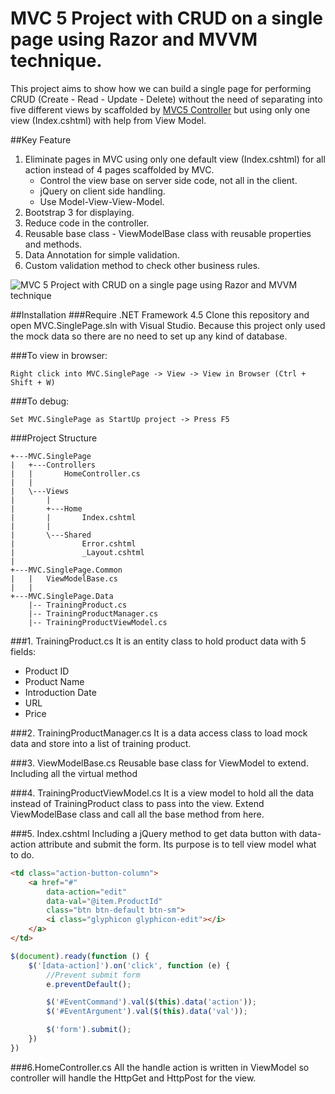 ﻿# MVC 5 Project with CRUD on a single page using Razor and MVVM technique.
This project aims to show how we can build a single page for performing CRUD (Create - Read - Update - Delete) without the need of separating into five different views by scaffolded by [MVC5 Controller](http://www.asp.net/visual-studio/overview/2013/aspnet-scaffolding-overview) but using only one view (Index.cshtml) with help from View Model.

##Key Feature
1. Eliminate pages in MVC using only one default view (Index.cshtml) for all action instead of 4 pages scaffolded by MVC.
    * Control the view base on server side code, not all in the client.
    * jQuery on client side handling.
    * Use Model-View-View-Model.
2. Bootstrap 3 for displaying.
3. Reduce code in the controller.
4. Reusable base class - ViewModelBase class with reusable properties and methods.
5. Data Annotation for simple validation.
6. Custom validation method to check other business rules.

![MVC 5 Project with CRUD on a single page using Razor and MVVM technique](http://trungk18.github.io/img/repo/mvc5-singlepage-razor.png)

##Installation
###Require .NET Framework 4.5
Clone this repository and open MVC.SinglePage.sln with Visual Studio.
Because this project only used the mock data so there are no need to set up any kind of database.

###To view in browser: 
```
Right click into MVC.SinglePage -> View -> View in Browser (Ctrl + Shift + W)
```
###To debug: 
```
Set MVC.SinglePage as StartUp project -> Press F5
```

###Project Structure
```
+---MVC.SinglePage
|   +---Controllers
|   |       HomeController.cs
|   |       
|   \---Views
|       |   
|       +---Home
|       |       Index.cshtml
|       |       
|       \---Shared
|               Error.cshtml
|               _Layout.cshtml
|               
+---MVC.SinglePage.Common
|   |   ViewModelBase.cs
|   |              
+---MVC.SinglePage.Data    
    |-- TrainingProduct.cs
    |-- TrainingProductManager.cs
    |-- TrainingProductViewModel.cs

```

###1. TrainingProduct.cs
It is an entity class to hold product data with 5 fields:
- Product ID
- Product Name
- Introduction Date
- URL
- Price

###2. TrainingProductManager.cs
It is a data access class to load mock data and store into a list of training product.

###3. ViewModelBase.cs
Reusable base class for ViewModel to extend. Including all the virtual method

###4. TrainingProductViewModel.cs
It is a view model to hold all the data instead of TrainingProduct class to pass into the view. Extend ViewModelBase class and call all the base method from here.

###5. Index.cshtml
Including a jQuery method to get data button with data-action attribute and submit the form. Its purpose is to tell view model what to do.

```html
<td class="action-button-column">
    <a href="#" 
        data-action="edit"
        data-val="@item.ProductId" 
        class="btn btn-default btn-sm">
        <i class="glyphicon glyphicon-edit"></i>
    </a>
</td>
``` 

```javascript
$(document).ready(function () {
    $('[data-action]').on('click', function (e) {
        //Prevent submit form
        e.preventDefault();

        $('#EventCommand').val($(this).data('action'));
        $('#EventArgument').val($(this).data('val'));

        $('form').submit();
    })
})
``` 

###6.HomeController.cs
All the handle action is written in ViewModel so controller will handle the HttpGet and HttpPost for the view.
